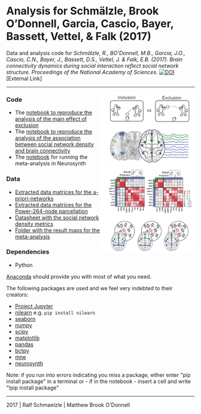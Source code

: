 # Analysis for Schmälzle, Brook O’Donnell, Garcia, Cascio, Bayer, Bassett, Vettel, & Falk (2017)

Data and analysis code for *Schmälzle, R., BO’Donnell, M.B., Garcia, J.O., Cascio, C.N., Bayer, J., Bassett, D.S., Vettel, J. & Falk, E.B. (2017). Brain connectivity dynamics during social interaction reflect social network structure. Proceedings of the National Academy of Sciences.* [![DOI](http://www.ralfschmaelzle.net/wp-content/plugins/papercite/img/pdf.png)](https://doi.org/10.1073/pnas.1511477112) [External Link]


***

<img align="right" width=250px src=data/explainer_fig.png> 

### Code
* The [notebook to reproduce the analysis of the main effect of exclusion](https://github.com/nomcomm/ConnectivityExclusionSocialNetworkPNAS/blob/master/notebooks/Schmaelzle_ConnectivitySociaExclusion.ipynb)
* The [notebook to reproduce the analysis of the association between social network density and brain connectivity](https://github.com/nomcomm/ConnectivityExclusionSocialNetworkPNAS/blob/master/notebooks/Schmaelzle_ConnectivityDensity.ipynb)
* The [ notebook](https://github.com/nomcomm/ConnectivityExclusionSocialNetworkPNAS/blob/master/notebooks/Schmaelzle_Neurosynth.ipynb) for running the meta-analysis in Neurosynth


### Data
* [Extracted data matrices for the a-priori-networks](https://github.com/nomcomm/ConnectivityExclusionSocialNetworkPNAS/blob/master/data/connectivity_matrices)
* [Extracted data matrices for the Power-264-node parcellation](https://github.com/nomcomm/ConnectivityExclusionSocialNetworkPNAS/blob/master/data/connectivity_matrices_264)
* [Datasheet with the social network density metrics](https://github.com/nomcomm/ConnectivityExclusionSocialNetworkPNAS/blob/master/data/datasheets/pID_social_networks.csv)
* [Folder with the result maps for the meta-analysis](https://github.com/nomcomm/ConnectivityExclusionSocialNetworkPNAS/blob/master/data/metaanalysis)



### Dependencies
* Python

[Anaconda](http://continuum.io/downloads) should provide you with most of what you need.


The following packages are used and we feel very indebted to their creators:
* [Project Jupyter](https://github.com/jupyter) 
* [nilearn](https://github.com/nilearn) e.g. `pip install nilearn`
* [seaborn](http://seaborn.pydata.org/)
* [numpy](http://www.numpy.org/)
* [scipy](http://www.scipy.org/)
* [matplotlib](http://matplotlib.org/)
* [pandas](http://pandas.pydata.org/)
* [bctpy](https://github.com/aestrivex/bctpy)
* [mne](https://github.com/mne-tools)
* [neurosynth](https://github.com/neurosynth)


Note: if you run into errors indicating you miss a package, either enter "pip install package" in a terminal or - if in the notebook - insert a cell and write "!pip install package"


***
2017 | Ralf Schmaelzle | Matthew Brook O'Donnell 
